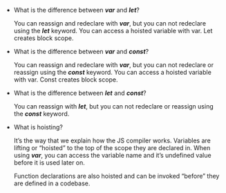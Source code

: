 - What is the difference between ***var*** and ***let***?
    
    You can reassign and redeclare with ***var***, but you can not redeclare using the ***let*** keyword. You can access a hoisted variable with var. Let creates block scope.
    
- What is the difference between ***var*** and ***const***?
    
    You can reassign and redeclare with ***var***, but you can not redeclare or reassign using the ***const*** keyword. You can access a hoisted variable with var. Const creates block scope.
    
- What is the difference between ***let*** and ***const***?
    
    You can reassign with ***let***, but you can not redeclare or reassign using the ***const*** keyword.
    
- What is hoisting?
    
    It’s the way that we explain how the JS compiler works. Variables are lifting or “hoisted” to the top of the scope they are declared in. When using ***var***, you can access the variable name and it’s undefined value before it is used later on.
    
    Function declarations are also hoisted and can be invoked “before” they are defined in a codebase.